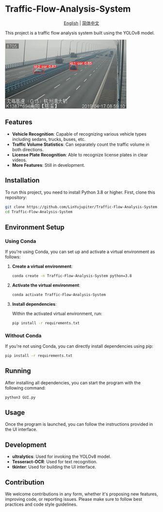 # Traffic-Flow-Analysis-System

<p align="center">
  <a href="./README_en.md">English</a> |
  <a href="./README.md">简体中文</a>
</p>


This project is a traffic flow analysis system built using the YOLOv8 model.

<img src="./animated.gif" alt="Demo Image">

## Features

- **Vehicle Recognition**: Capable of recognizing various vehicle types including sedans, trucks, buses, etc.
- **Traffic Volume Statistics**: Can separately count the traffic volume in both directions.
- **License Plate Recognition**: Able to recognize license plates in clear videos.
- **More Features**: Still in development.

## Installation

To run this project, you need to install Python 3.8 or higher. First, clone this repository:

```bash
git clone https://github.com/LinYujupiter/Traffic-Flow-Analysis-System.git
cd Traffic-Flow-Analysis-System
```

## Environment Setup

### Using Conda

If you're using Conda, you can set up and activate a virtual environment as follows:

1. **Create a virtual environment**:

   ```bash
   conda create -n Traffic-Flow-Analysis-System python=3.8
   ```

2. **Activate the virtual environment**:

   ```bash
   conda activate Traffic-Flow-Analysis-System
   ```

3. **Install dependencies**:

   Within the activated virtual environment, run:

   ```bash
   pip install -r requirements.txt
   ```

### Without Conda

If you're not using Conda, you can directly install dependencies using pip:

```bash
pip install -r requirements.txt
```

## Running

After installing all dependencies, you can start the program with the following command:

```bash
python3 GUI.py
```

## Usage

Once the program is launched, you can follow the instructions provided in the UI interface.

## Development

- **ultralytics**: Used for invoking the YOLOv8 model.
- **Tesseract-OCR**: Used for text recognition.
- **tkinter**: Used for building the UI interface.

## Contribution

We welcome contributions in any form, whether it's proposing new features, improving code, or reporting issues. Please make sure to follow best practices and code style guidelines.